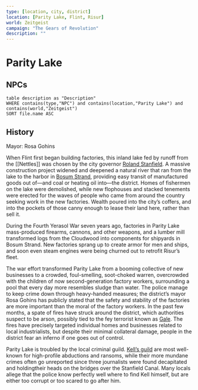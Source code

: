 ```yaml
---
type: [location, city, district]
location: [Parity Lake, Flint, Risur]
world: Zeitgeist
campaign: "The Gears of Revolution"
description: ""
---
```

# Parity Lake
## NPCs
```dataview
table description as "Description"
WHERE contains(type,"NPC") and contains(location,"Parity Lake") and contains(world,"Zeitgeist") 
SORT file.name ASC
```

## History
Mayor: Rosa Gohins

When Flint first began building factories, this inland lake fed by runoff from the [[Nettles]] was chosen by the city governor [Roland Stanfield](https://zeitgeist-age-of-enlightenment.tiddlyhost.com/#Roland%20Stanfield). A massive construction project widened and deepened a natural river that ran from the lake to the harbor in [Bosum Strand](https://zeitgeist-age-of-enlightenment.tiddlyhost.com/#Bosum%20Strand), providing easy transit of manufactured goods out of—and coal or heating oil into—the district. Homes of fishermen on the lake were demolished, while new flophouses and stacked tenements were erected for the waves of people who came from around the country seeking work in the new factories. Wealth poured into the city’s coffers, and into the pockets of those canny enough to lease their land here, rather than sell it.

During the Fourth Yerasol War seven years ago, factories in Parity Lake mass-produced firearms, cannons, and other weapons, and a lumber mill transformed logs from the Cloudwood into components for shipyards in Bosum Strand. New factories sprang up to create armor for men and ships, and soon even steam engines were being churned out to retrofit Risur’s fleet.

The war effort transformed Parity Lake from a booming collective of new businesses to a crowded, foul-smelling, soot-choked warren, overcrowded with the children of now second-generation factory workers, surrounding a pool that every day more resembles sludge than water. The police manage to keep crime down through heavy-handed measures; the district’s mayor Rosa Gohins has publicly stated that the safety and stability of the factories are more important than the moral of the factory workers. In the past few months, a spate of fires have struck around the district, which authorities suspect to be arson, possibly tied to the fey terrorist known as [Gale](https://zeitgeist-age-of-enlightenment.tiddlyhost.com/#Hana%20Soliogn). The fires have precisely targeted individual homes and businesses related to local industrialists, but despite their minimal collateral damage, people in the district fear an inferno if one goes out of control.

Parity Lake is troubled by the local criminal guild. [Kell’s guild](https://zeitgeist-age-of-enlightenment.tiddlyhost.com/#Lorcan%20Kell) are most well-known for high-profile abductions and ransoms, while their more mundane crimes often go unreported since three journalists were found decapitated and holdingtheir heads on the bridges over the Stanfield Canal. Many locals allege that the police know perfectly well where to find Kell himself, but are either too corrupt or too scared to go after him.